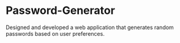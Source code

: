 # Password-Generator
Designed and developed a web application that generates random passwords based on user preferences.
